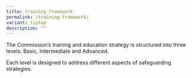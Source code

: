 ```yaml
---
title: training framework
permalink: /training-framework/
variant: tiptap
description: ""
---
```

<p>The Commission’s training and education strategy is structured into three
levels: Basic, Intermediate and Advanced.</p>
<p></p>
<p>Each level is designed to address different aspects of safeguarding strategies.</p>
<p></p>
<p></p>
<p></p>
<p></p>
<p></p>